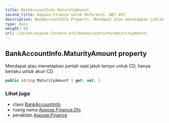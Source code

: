 ```yaml
---
title: BankAccountInfo.MaturityAmount
second_title: Aspose.Finance untuk Referensi .NET API
description: BankAccountInfo Properti. Mendapat atau menetapkan jumlah saat jatuh tempo untuk CD hanya berlaku untuk akun CD.
type: docs
weight: 50
url: /id/net/aspose.finance.ofx/bankaccountinfo/maturityamount/
---
```

## BankAccountInfo.MaturityAmount property

Mendapat atau menetapkan jumlah saat jatuh tempo untuk CD, hanya berlaku untuk akun CD.

```csharp
public string MaturityAmount { get; set; }
```

### Lihat juga

* class [BankAccountInfo](../)
* ruang nama [Aspose.Finance.Ofx](../../bankaccountinfo/)
* perakitan [Aspose.Finance](../../../)


